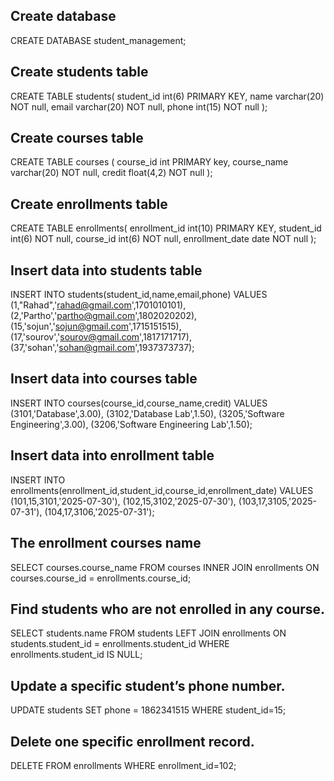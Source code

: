 ## Create database
CREATE DATABASE student_management;

## Create students table
CREATE TABLE students(
    student_id int(6) PRIMARY KEY,
    name varchar(20) NOT null,
    email varchar(20) NOT null,
    phone int(15) NOT null
    );

## Create courses table
CREATE TABLE courses (
    course_id int PRIMARY key,
    course_name varchar(20) NOT null,
    credit float(4,2) NOT null
    );

## Create enrollments table
CREATE TABLE enrollments(
    enrollment_id int(10) PRIMARY KEY,
    student_id int(6) NOT null,
    course_id int(6) NOT null,
    enrollment_date date NOT null
    );

## Insert data into students table
INSERT INTO students(student_id,name,email,phone) VALUES
    (1,"Rahad",'rahad@gmail.com',1701010101),
    (2,'Partho','partho@gmail.com',1802020202),
    (15,'sojun','sojun@gmail.com',1715151515),
    (17,'sourov','sourov@gmail.com',1817171717),
    (37,'sohan','sohan@gmail.com',1937373737);

## Insert data into courses table
INSERT INTO courses(course_id,course_name,credit) VALUES 
(3101,'Database',3.00),
(3102,'Database Lab',1.50),
(3205,'Software Engineering',3.00),
(3206,'Software Engineering Lab',1.50);

## Insert data into enrollment table
INSERT INTO enrollments(enrollment_id,student_id,course_id,enrollment_date) VALUES
(101,15,3101,'2025-07-30'),
(102,15,3102,'2025-07-30'),
(103,17,3105,'2025-07-31'),
(104,17,3106,'2025-07-31');

## The enrollment courses name
SELECT courses.course_name 
FROM courses
INNER JOIN enrollments ON courses.course_id = enrollments.course_id;

## Find students who are not enrolled in any course.
SELECT students.name
FROM students
LEFT JOIN enrollments ON students.student_id = enrollments.student_id
WHERE enrollments.student_id IS NULL;


## Update a specific student’s phone number. 
UPDATE students
SET phone = 1862341515
WHERE student_id=15;


## Delete one specific enrollment record. 
DELETE FROM enrollments
WHERE enrollment_id=102;